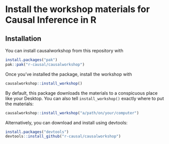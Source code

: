 
<!-- README.md is generated from README.Rmd. Please edit that file -->

# Install the workshop materials for Causal Inference in R

<!-- badges: start -->
<!-- badges: end -->

## Installation

You can install causalworkshop from this repository with

``` r
install.packages("pak")
pak::pak("r-causal/causalworkshop")
```

Once you’ve installed the package, install the workshop with

``` r
causalworkshop::install_workshop()
```

By default, this package downloads the materials to a conspicuous place
like your Desktop. You can also tell `install_workshop()` exactly where
to put the materials:

``` r
causalworkshop::install_workshop("a/path/on/your/computer")
```

Alternatively, you can download and install using devtools:

```r
install.packages("devtools")
devtools::install_github("r-causal/causalworkshop")
```
